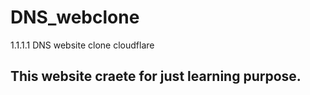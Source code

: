 # DNS_webclone
1.1.1.1 DNS website clone cloudflare

## This website craete for just learning purpose.